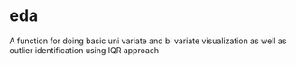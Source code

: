 # eda
A function for doing basic uni variate and bi variate visualization as well as outlier identification using IQR approach
